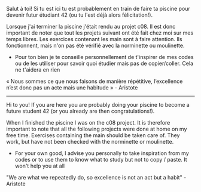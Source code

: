 Salut à toi! Si tu est ici tu est probablement en train de faire ta piscine pour devenir futur étudiant 42 (ou tu l'est déjà alors félicitation!). 

Lorsque j'ai terminer la piscine j'était rendu au projet c08. Il est donc important de noter que tout les projets suivant ont été fait chez moi sur mes temps libres. Les exercices contenant les main sont à faire attention. Ils fonctionnent, mais n'on pas été vérifié avec la norminette ou moulinette.

* Pour ton bien je te conseille personnellement de t'inspirer de mes codes ou de les utiliser pour savoir quoi étudier mais pas de copier/coller. Cela ne t'aidera en rien

« Nous sommes ce que nous faisons de manière répétitive, l’excellence n’est donc pas un acte mais une habitude »
    - Aristote

-------------------------------------------------------

Hi to you! If you are here you are probably doing your piscine to become a future student 42 (or you already are then congratulations!).

When I finished the piscine I was on the c08 project. It is therefore important to note that all the following projects were done at home on my free time. Exercises containing the main should be taken care of. They work, but have not been checked with the norminette or moulinette.

* For your own good, I advise you personally to take inspiration from my codes or to use them to know what to study but not to copy / paste. It won't help you at all

"We are what we repeatedly do, so excellence is not an act but a habit"
    - Aristote
